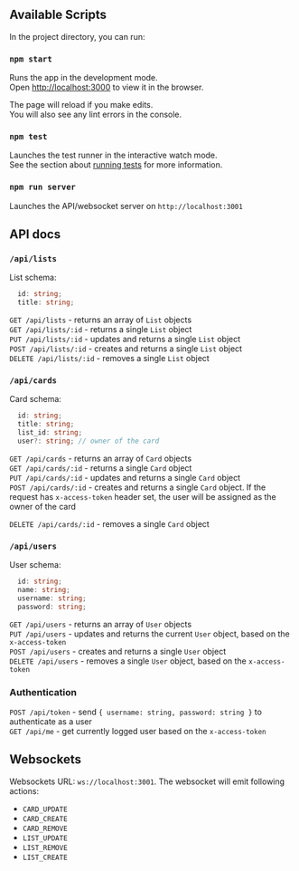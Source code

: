 ## Available Scripts

In the project directory, you can run:

### `npm start`

Runs the app in the development mode.<br>
Open [http://localhost:3000](http://localhost:3000) to view it in the browser.

The page will reload if you make edits.<br>
You will also see any lint errors in the console.

### `npm test`

Launches the test runner in the interactive watch mode.<br>
See the section about [running tests](#running-tests) for more information.

### `npm run server`

Launches the API/websocket server on `http://localhost:3001`


## API docs

### `/api/lists`

List schema:
```typescript
  id: string;
  title: string;
```

`GET /api/lists` - returns an array of `List` objects<br>
`GET /api/lists/:id` - returns a single `List` object<br>
`PUT /api/lists/:id` - updates and returns a single `List` object<br>
`POST /api/lists/:id` - creates and returns a single `List` object<br>
`DELETE /api/lists/:id` - removes a single `List` object<br>

### `/api/cards`

Card schema:
```typescript
  id: string;
  title: string;
  list_id: string;
  user?: string; // owner of the card
```

`GET /api/cards` - returns an array of `Card` objects<br>
`GET /api/cards/:id` - returns a single `Card` object<br>
`PUT /api/cards/:id` - updates and returns a single `Card` object<br>
`POST /api/cards/:id` - creates and returns a single `Card` object. If the request has `x-access-token` header set, the user will be assigned as the owner of the card

`DELETE /api/cards/:id` - removes a single `Card` object<br>

### `/api/users`

User schema:
```typescript
  id: string;
  name: string;
  username: string;
  password: string;
```

`GET /api/users` - returns an array of `User` objects<br>
`PUT /api/users` - updates and returns the current `User` object, based on the `x-access-token`<br>
`POST /api/users` - creates and returns a single `User` object<br>
`DELETE /api/users` - removes a single `User` object, based on the `x-access-token`<br>


### Authentication

`POST /api/token` - send `{ username: string, password: string }` to authenticate as a user<br>
`GET /api/me` - get currently logged user based on the `x-access-token`


## Websockets
Websockets URL: `ws://localhost:3001`. The websocket will emit following actions:

- `CARD_UPDATE`
- `CARD_CREATE`
- `CARD_REMOVE`
- `LIST_UPDATE`
- `LIST_REMOVE`
- `LIST_CREATE`
